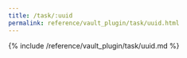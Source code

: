 ```yaml
---
title: /task/:uuid
permalink: reference/vault_plugin/task/uuid.html
---
```


{% include /reference/vault_plugin/task/uuid.md %}
